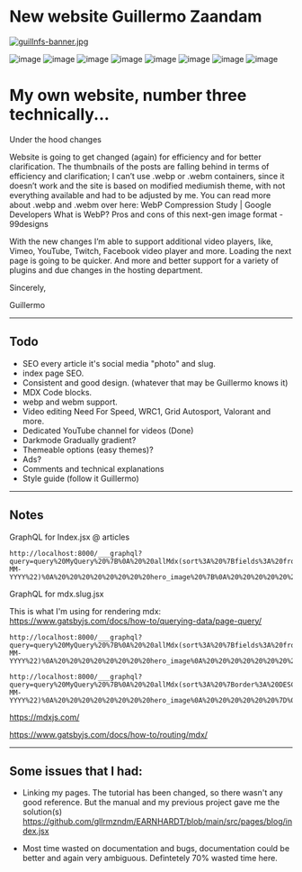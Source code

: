 <!-- <p align="center">
  <a href="https://www.gatsbyjs.com/?utm_source=starter&utm_medium=readme&utm_campaign=minimal-starter">
    <img alt="Gatsby" src="https://www.gatsbyjs.com/Gatsby-Monogram.svg" width="60" />
  </a>
</p>
<h1 align="center">
  Gatsby minimal starter
</h1>

## 🚀 Quick start

1.  **Create a Gatsby site.**

    Use the Gatsby CLI to create a new site, specifying the minimal starter.

    ```shell
    # create a new Gatsby site using the minimal starter
    npm init gatsby
    ```

2.  **Start developing.**

    Navigate into your new site’s directory and start it up.

    ```shell
    cd my-gatsby-site/
    npm run develop
    ```

3.  **Open the code and start customizing!**

    Your site is now running at http://localhost:8000!

    Edit `src/pages/index.js` to see your site update in real-time!

4.  **Learn more**

    - [Documentation](https://www.gatsbyjs.com/docs/?utm_source=starter&utm_medium=readme&utm_campaign=minimal-starter)

    - [Tutorials](https://www.gatsbyjs.com/tutorial/?utm_source=starter&utm_medium=readme&utm_campaign=minimal-starter)

    - [Guides](https://www.gatsbyjs.com/tutorial/?utm_source=starter&utm_medium=readme&utm_campaign=minimal-starter)

    - [API Reference](https://www.gatsbyjs.com/docs/api-reference/?utm_source=starter&utm_medium=readme&utm_campaign=minimal-starter)

    - [Plugin Library](https://www.gatsbyjs.com/plugins?utm_source=starter&utm_medium=readme&utm_campaign=minimal-starter)

    - [Cheat Sheet](https://www.gatsbyjs.com/docs/cheat-sheet/?utm_source=starter&utm_medium=readme&utm_campaign=minimal-starter)

## 🚀 Quick start (Gatsby Cloud)

Deploy this starter with one click on [Gatsby Cloud](https://www.gatsbyjs.com/cloud/):

[<img src="https://www.gatsbyjs.com/deploynow.svg" alt="Deploy to Gatsby Cloud">](https://www.gatsbyjs.com/dashboard/deploynow?url=https://github.com/gatsbyjs/gatsby-starter-minimal) -->


# New website Guillermo Zaandam

[![guillnfs-banner.jpg](https://i.postimg.cc/zfFBgsVb/guillnfs-banner.jpg)](https://postimg.cc/v1DbRS7b)


![image](https://img.shields.io/badge/Figma-F24E1E?style=for-the-badge&logo=figma&logoColor=white)
![image](https://img.shields.io/badge/Visual_Studio_Code-0078D4?style=for-the-badge&logo=visual%20studio%20code&logoColor=white)
![image](https://img.shields.io/badge/Yarn-2C8EBB?style=for-the-badge&logo=yarn&logoColor=white)
![image](https://img.shields.io/badge/React-20232A?style=for-the-badge&logo=react&logoColor=61DAFB)
![image](https://img.shields.io/badge/Webpack-8DD6F9?style=for-the-badge&logo=Webpack&logoColor=white)
![image](https://img.shields.io/badge/Tailwind_CSS-38B2AC?style=for-the-badge&logo=tailwind-css&logoColor=white)
![image](https://img.shields.io/badge/Gatsby-663399?style=for-the-badge&logo=gatsby&logoColor=white)
![image](https://img.shields.io/badge/GraphQl-E10098?style=for-the-badge&logo=graphql&logoColor=white)

# My own website, number three technically...

Under the hood changes

Website is going to get changed (again) for efficiency and for better clarification. The thumbnails of the posts are falling behind in terms of efficiency and clarification; I can’t use .webp or .webm containers, since it doesn’t work and the site is based on modified mediumish theme, with not everything available and had to be adjusted by me. You can read more about .webp and .webm over here: WebP Compression Study | Google Developers What is WebP? Pros and cons of this next-gen image format - 99designs

With the new changes I’m able to support additional video players, like, Vimeo, YouTube, Twitch, Facebook video player and more. Loading the next page is going to be quicker. And more and better support for a variety of plugins and due changes in the hosting department.

Sincerely,

Guillermo

---

## Todo

- SEO every article it's social media "photo" and slug.
- index page SEO.
- Consistent and good design. (whatever that may be Guillermo knows it)
- MDX Code blocks.
- webp and webm support.
- Video editing Need For Speed, WRC1, Grid Autosport, Valorant and more.
- Dedicated YouTube channel for videos (Done)
- Darkmode Gradually gradient?
- Themeable options (easy themes)?
- Ads?
- Comments and technical explanations
- Style guide (follow it Guillermo)

---

## Notes

GraphQL for Index.jsx @ articles

```
http://localhost:8000/___graphql?query=query%20MyQuery%20%7B%0A%20%20allMdx(sort%3A%20%7Bfields%3A%20frontmatter___date%2C%20order%3A%20DESC%7D)%20%7B%0A%20%20%20%20nodes%20%7B%0A%20%20%20%20%20%20id%0A%20%20%20%20%20%20frontmatter%20%7B%0A%20%20%20%20%20%20%20%20title%0A%20%20%20%20%20%20%20%20date(formatString%3A%20%22DD-MM-YYYY%22)%0A%20%20%20%20%20%20%20%20hero_image%20%7B%0A%20%20%20%20%20%20%20%20%20%20childrenImageSharp%20%7B%0A%20%20%20%20%20%20%20%20%20%20%20%20gatsbyImageData%0A%20%20%20%20%20%20%20%20%20%20%7D%0A%20%20%20%20%20%20%20%20%7D%0A%20%20%20%20%20%20%7D%0A%20%20%20%20%7D%0A%20%20%7D%0A%7D%0A&operationName=MyQuery&codeExporterIsOpen=true
```


GraphQL for mdx.slug.jsx

This is what I'm using for rendering mdx: https://www.gatsbyjs.com/docs/how-to/querying-data/page-query/

```
http://localhost:8000/___graphql?query=query%20MyQuery%20%7B%0A%20%20allMdx(sort%3A%20%7Bfields%3A%20frontmatter___date%2C%20order%3A%20DESC%7D)%20%7B%0A%20%20%20%20nodes%20%7B%0A%20%20%20%20%20%20id%0A%20%20%20%20%20%20frontmatter%20%7B%0A%20%20%20%20%20%20%20%20title%0A%20%20%20%20%20%20%20%20date(formatString%3A%20%22DD-MM-YYYY%22)%0A%20%20%20%20%20%20%20%20hero_image%0A%20%20%20%20%20%20%20%20hero_image_alt%0A%20%20%20%20%20%20%20%20hero_image_credit_link%0A%20%20%20%20%20%20%20%20hero_image_credit_text%0A%20%20%20%20%20%20%7D%0A%20%20%20%20%20%20body%0A%20%20%20%20%7D%0A%20%20%7D%0A%7D%0A&operationName=MyQuery&codeExporterIsOpen=true
```
```
http://localhost:8000/___graphql?query=query%20MyQuery%20%7B%0A%20%20allMdx(sort%3A%20%7Border%3A%20DESC%2C%20fields%3A%20frontmatter___date%7D)%20%7B%0A%20%20%20%20nodes%20%7B%0A%20%20%20%20%20%20id%0A%20%20%20%20%20%20frontmatter%20%7B%0A%20%20%20%20%20%20%20%20title%0A%20%20%20%20%20%20%20%20hero_image_alt%0A%20%20%20%20%20%20%20%20hero_image_credit_link%0A%20%20%20%20%20%20%20%20hero_image_credit_text%0A%20%20%20%20%20%20%20%20date(formatString%3A%20%22DD-MM-YYYY%22)%0A%20%20%20%20%20%20%20%20hero_image%0A%20%20%20%20%20%20%7D%0A%20%20%20%20%20%20body%0A%20%20%20%20%7D%0A%20%20%7D%0A%7D%0A&operationName=MyQuery&codeExporterIsOpen=true
```
https://mdxjs.com/

https://www.gatsbyjs.com/docs/how-to/routing/mdx/

---

## Some issues that I had:

- Linking my pages. The tutorial has been changed, so there wasn't any good reference.
But the manual and my previous project gave me the solution(s)
https://github.com/gllrmzndm/EARNHARDT/blob/main/src/pages/blog/index.jsx

- Most time wasted on documentation and bugs, documentation could be better and again very ambiguous. Defintetely 70% wasted time here.
